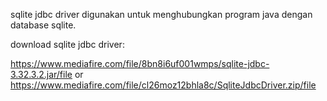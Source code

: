 sqlite jdbc driver digunakan untuk menghubungkan program java dengan database sqlite.


download sqlite jdbc driver:

https://www.mediafire.com/file/8bn8i6uf001wmps/sqlite-jdbc-3.32.3.2.jar/file
or
https://www.mediafire.com/file/cl26moz12bhla8c/SqliteJdbcDriver.zip/file
